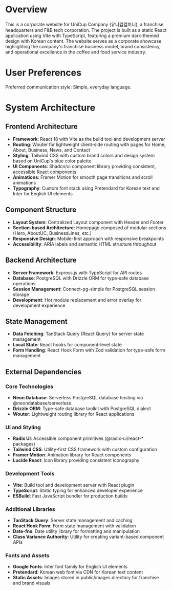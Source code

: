 # Overview

This is a corporate website for UniCup Company (유니컵컴퍼니), a franchise headquarters and F&B tech corporation. The project is built as a static React application using Vite with TypeScript, featuring a premium dark-themed design with Korean content. The website serves as a corporate showcase highlighting the company's franchise business model, brand consistency, and operational excellence in the coffee and food service industry.

# User Preferences

Preferred communication style: Simple, everyday language.

# System Architecture

## Frontend Architecture
- **Framework**: React 18 with Vite as the build tool and development server
- **Routing**: Wouter for lightweight client-side routing with pages for Home, About, Business, News, and Contact
- **Styling**: Tailwind CSS with custom brand colors and design system based on UniCup's blue color palette
- **UI Components**: Shadcn/ui component library providing consistent, accessible React components
- **Animations**: Framer Motion for smooth page transitions and scroll animations
- **Typography**: Custom font stack using Pretendard for Korean text and Inter for English UI elements

## Component Structure
- **Layout System**: Centralized Layout component with Header and Footer
- **Section-based Architecture**: Homepage composed of modular sections (Hero, AboutUC, BusinessLines, etc.)
- **Responsive Design**: Mobile-first approach with responsive breakpoints
- **Accessibility**: ARIA labels and semantic HTML structure throughout

## Backend Architecture
- **Server Framework**: Express.js with TypeScript for API routes
- **Database**: PostgreSQL with Drizzle ORM for type-safe database operations
- **Session Management**: Connect-pg-simple for PostgreSQL session storage
- **Development**: Hot module replacement and error overlay for development experience

## State Management
- **Data Fetching**: TanStack Query (React Query) for server state management
- **Local State**: React hooks for component-level state
- **Form Handling**: React Hook Form with Zod validation for type-safe form management

## External Dependencies

### Core Technologies
- **Neon Database**: Serverless PostgreSQL database hosting via @neondatabase/serverless
- **Drizzle ORM**: Type-safe database toolkit with PostgreSQL dialect
- **Wouter**: Lightweight routing library for React applications

### UI and Styling
- **Radix UI**: Accessible component primitives (@radix-ui/react-* packages)
- **Tailwind CSS**: Utility-first CSS framework with custom configuration
- **Framer Motion**: Animation library for React components
- **Lucide React**: Icon library providing consistent iconography

### Development Tools
- **Vite**: Build tool and development server with React plugin
- **TypeScript**: Static typing for enhanced developer experience
- **ESBuild**: Fast JavaScript bundler for production builds

### Additional Libraries
- **TanStack Query**: Server state management and caching
- **React Hook Form**: Form state management with validation
- **Date-fns**: Date utility library for formatting and manipulation
- **Class Variance Authority**: Utility for creating variant-based component APIs

### Fonts and Assets
- **Google Fonts**: Inter font family for English UI elements
- **Pretendard**: Korean web font via CDN for Korean text content
- **Static Assets**: Images stored in public/images directory for franchise and brand visuals